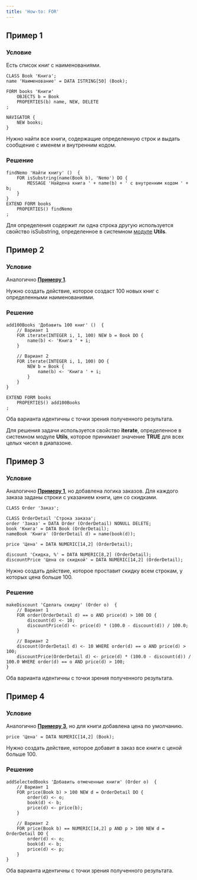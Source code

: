 ```yaml
---
title: 'How-to: FOR'
---
```


## Пример 1

### Условие

Есть список книг с наименованиями.

```lsf
CLASS Book 'Книга';
name 'Наименование' = DATA ISTRING[50] (Book);

FORM books 'Книги'
    OBJECTS b = Book
    PROPERTIES(b) name, NEW, DELETE
;

NAVIGATOR {
    NEW books;
}
```

Нужно найти все книги, содержащие определенную строк и выдать сообщение с именем и внутренним кодом.

### Решение

```lsf
findNemo 'Найти книгу' ()  {
    FOR isSubstring(name(Book b), 'Nemo') DO {
        MESSAGE 'Найдена книга ' + name(b) + ' с внутренним кодом ' + b;
    }
}
EXTEND FORM books
    PROPERTIES() findNemo
;
```

Для определения содержит ли одна строка другую используется свойство isSubstring, определенное в системном [модуле](Modules.md) **Utils**.

## Пример 2

### Условие

Аналогично [**Примеру 1**](#пример-1).

Нужно создать действие, которое создаст 100 новых книг с определенными наименованиями.

### Решение

```lsf
add100Books 'Добавить 100 книг' ()  {
    // Вариант 1
    FOR iterate(INTEGER i, 1, 100) NEW b = Book DO {
        name(b) <- 'Книга ' + i;
    }

    // Вариант 2
    FOR iterate(INTEGER i, 1, 100) DO {
        NEW b = Book {
            name(b) <- 'Книга ' + i;
        }
    }
}

EXTEND FORM books
    PROPERTIES() add100Books
;
```

Оба варианта идентичны с точки зрения полученного результата.

Для решения задачи используется свойство **iterate**, определенное в системном модуле **Utils**, которое принимает значение **TRUE** для всех целых чисел в диапазоне.

## Пример 3

### Условие

Аналогично [**Примеру 1**](#пример-1), но добавлена логика заказов. Для каждого заказа заданы строки с указанием книги, цен со скидками.

```lsf
CLASS Order 'Заказ';

CLASS OrderDetail 'Строка заказа';
order 'Заказ' = DATA Order (OrderDetail) NONULL DELETE;
book 'Книга' = DATA Book (OrderDetail);
nameBook 'Книга' (OrderDetail d) = name(book(d));

price 'Цена' = DATA NUMERIC[14,2] (OrderDetail);

discount 'Скидка, %' = DATA NUMERIC[8,2] (OrderDetail);
discountPrice 'Цена со скидкой' = DATA NUMERIC[14,2] (OrderDetail);
```

Нужно создать действие, которое проставит скидку всем строкам, у которых цена больше 100.

### Решение

```lsf
makeDiscount 'Сделать скидку' (Order o)  {
    // Вариант 1
    FOR order(OrderDetail d) == o AND price(d) > 100 DO {
        discount(d) <- 10;
        discountPrice(d) <- price(d) * (100.0 - discount(d)) / 100.0;
    }

    // Вариант 2
    discount(OrderDetail d) <- 10 WHERE order(d) == o AND price(d) > 100;
    discountPrice(OrderDetail d) <- price(d) * (100.0 - discount(d)) / 100.0 WHERE order(d) == o AND price(d) > 100;
}
```

Оба варианта идентичны с точки зрения полученного результата.

## Пример 4

### Условие

Аналогично [**Примеру 3**](#пример-3), но для книги добавлена цена по умолчанию.

```lsf
price 'Цена' = DATA NUMERIC[14,2] (Book);
```

Нужно создать действие, которое добавит в заказ все книги с ценой больше 100.

### Решение

```lsf
addSelectedBooks 'Добавить отмеченные книги' (Order o)  {
    // Вариант 1
    FOR price(Book b) > 100 NEW d = OrderDetail DO {
        order(d) <- o;
        book(d) <- b;
        price(d) <- price(b);
    }

    // Вариант 2
    FOR price(Book b) == NUMERIC[14,2] p AND p > 100 NEW d = OrderDetail DO {
        order(d) <- o;
        book(d) <- b;
        price(d) <- p;
    }
}
```

Оба варианта идентичны с точки зрения полученного результата.
